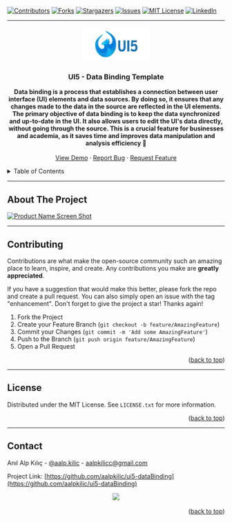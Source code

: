 <!-- Improved compatibility of back-to-top link: See: https://github.com/othneildrew/Best-README-Template/pull/73 -->
<a name="readme-top"></a>
<!-- PROJECT SHIELDS -->
<!--
*** I'm using markdown "reference style" links for readability.
*** Reference links are in brackets [ ] instead of parentheses ( ).
*** See the bottom of this document for the declaration of the reference variables
*** for contributors-url, forks-url, etc. This is an optional, concise syntax you may use.
*** https://www.markdownguide.org/basic-syntax/#reference-style-links
-->
[![Contributors][contributors-shield]][contributors-url]
[![Forks][forks-shield]][forks-url]
[![Stargazers][stars-shield]][stars-url]
[![Issues][issues-shield]][issues-url]
[![MIT License][license-shield]][license-url]
[![LinkedIn][linkedin-shield]][linkedin-url]

---

<!-- PROJECT LOGO -->
<div align="center">
  <a href="https://github.com/aalpkilic/ui5-dataBinding">
    <img src="images/project-logo.png" alt="Logo" width="160" height="80">
  </a>

  <h3 align="center">UI5 - Data Binding Template </h3>

  <p align="center">
    <strong> Data binding is a process that establishes a connection between user interface (UI) elements and data sources. By doing so, it ensures that any changes made to the data in the source are reflected in the UI elements. The primary objective of data binding is to keep the data synchronized and up-to-date in the UI. It also allows users to edit the UI's data directly, without going through the source. This is a crucial feature for businesses and academia, as it saves time and improves data manipulation and analysis efficiency 🧛</strong>

    
  <br />
  <br />
  <a href="https://github.com/aalpkilic/ui5-dataBinding">View Demo</a>
  ·
  <a href="https://github.com/aalpkilic/ui5-dataBinding/issues">Report Bug</a>
  ·
  <a href="https://github.com/aalpkilic/ui5-dataBinding/issues">Request Feature</a>
  </p>
</div>

<!-- TABLE OF CONTENTS -->
<details>
  <summary>Table of Contents</summary>
  <ol>
    <li>
      <a href="#about-the-project">About The Project</a>
     <!-- <ul>
        <li><a href="#built-with">Built With</a></li>
      </ul> -->
    </li>
    <!-- <li>
      <a href="#getting-started">Getting Started</a>
       <ul>
        <li><a href="#prerequisites">Prerequisites</a></li>
        <li><a href="#installation">Installation</a></li>
      </ul> 
    </li> -->
    <li><a href="#contributing">Contributing</a></li>
    <li><a href="#license">License</a></li>
    <li><a href="#contact">Contact</a></li>
  </ol>
</details>

---

<!-- ABOUT THE PROJECT -->
## About The Project

[![Product Name Screen Shot][product-screenshot]](https://github.com/aalpkilic/ui5-dataBinding/blob/main/images/project-template.png)

---

<!-- ### Built With

This section lists any major frameworks/libraries used to bootstrap this project. 

* [![openUI5][openUi5.org]][openUi5.url]

--- -->

<!-- CONTRIBUTING -->
## Contributing

Contributions are what make the open-source community such an amazing place to learn, inspire, and create. Any contributions you make are **greatly appreciated**.

If you have a suggestion that would make this better, please fork the repo and create a pull request. You can also simply open an issue with the tag "enhancement".
Don't forget to give the project a star! Thanks again!

1. Fork the Project
2. Create your Feature Branch (`git checkout -b feature/AmazingFeature`)
3. Commit your Changes (`git commit -m 'Add some AmazingFeature'`)
4. Push to the Branch (`git push origin feature/AmazingFeature`)
5. Open a Pull Request

<p align="right">(<a href="#readme-top">back to top</a>)</p>


<!-- Improved compatibility of back-to-top link: See: https://github.com/othneildrew/Best-README-Template/pull/73 -->
<a name="readme-top"></a>

---

<!-- LICENSE -->
## License
Distributed under the MIT License. See `LICENSE.txt` for more information.

<p align="right">(<a href="#readme-top">back to top</a>)</p>

---

<!-- CONTACT -->
## Contact

Anıl Alp Kılıç - [@aalp.kilic](https://www.instagram.com/aalp.kilic/) - aalpkilicc@gmail.com

Project Link: [https://github.com/aalpkilic/ui5-dataBinding](https://github.com/aalpkilic/ui5-dataBinding)

<div align="center">
<img src="https://github.com/aalpkilic/ui5-dataBinding/assets/140668696/1c6db63a-c19e-424c-8a9f-ef77f0b537df">
</div>

<p align="right">(<a href="#readme-top">back to top</a>)</p>



<!-- MARKDOWN LINKS & IMAGES -->
<!-- https://www.markdownguide.org/basic-syntax/#reference-style-links -->
[contributors-shield]: https://img.shields.io/github/contributors/aalpkilic/ui5-dataBinding.svg?style=for-the-badge
[contributors-url]: https://github.com/aalpkilic/ui5-dataBinding/graphs/contributors
[forks-shield]: https://img.shields.io/github/forks/aalpkilic/ui5-dataBinding.svg?style=for-the-badge
[forks-url]: https://github.com/aalpkilic/ui5-dataBinding/network/members
[stars-shield]: https://img.shields.io/github/stars/aalpkilic/ui5-dataBinding.svg?style=for-the-badge
[stars-url]: https://github.com/aalpkilic/ui5-dataBinding/stargazers
[issues-shield]: https://img.shields.io/github/issues/aalpkilic/ui5-dataBinding.svg?style=for-the-badge
[issues-url]: https://github.com/aalpkilic/ui5-dataBinding/issues
[license-shield]: https://img.shields.io/github/license/aalpkilic/dataBinding.svg?style=for-the-badge
[license-url]: https://github.com/aalpkilic/ui5-dataBinding/blob/main/LICENSE.txt
[linkedin-shield]: https://img.shields.io/badge/-LinkedIn-black.svg?style=for-the-badge&logo=linkedin&colorB=555
[linkedin-url]: https://linkedin.com/in/alp-kılıç-16aaa8145
[product-screenshot]: https://github.com/aalpkilic/ui5-dataBinding/blob/main/images/project-template.png
[openUi5.org]: https://raw.githubusercontent.com/SAP/ui5-webcomponents/main/docs/images/UI5_logo_wide.png
[openUi5-url]: https://openui5.org/


